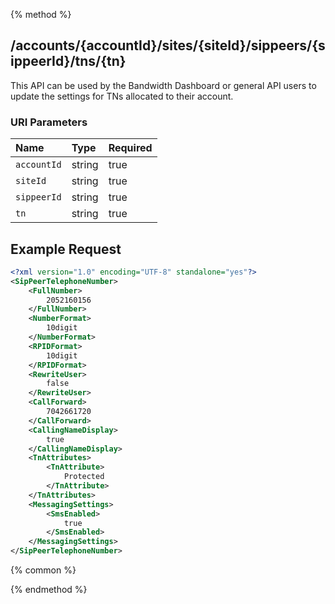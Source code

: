 {% method %}
## /accounts/{accountId}/sites/{siteId}/sippeers/{sippeerId}/tns/{tn}

This API can be used by the Bandwidth Dashboard or general API users to update the settings for TNs allocated to their account.



### URI Parameters
| Name | Type | Required |
|:-----|:-----|:---------|
| `accountId` | string | true |
| `siteId` | string | true |
| `sippeerId` | string | true |
| `tn` | string | true |





## Example Request
```xml
<?xml version="1.0" encoding="UTF-8" standalone="yes"?>
<SipPeerTelephoneNumber>
    <FullNumber>
        2052160156
    </FullNumber>
    <NumberFormat>
        10digit
    </NumberFormat>
    <RPIDFormat>
        10digit
    </RPIDFormat>
    <RewriteUser>
        false
    </RewriteUser>
    <CallForward>
        7042661720
    </CallForward>
    <CallingNameDisplay>
        true
    </CallingNameDisplay>
    <TnAttributes>
        <TnAttribute>
            Protected
        </TnAttribute>
    </TnAttributes>
    <MessagingSettings>
        <SmsEnabled>
            true
        </SmsEnabled>
    </MessagingSettings>
</SipPeerTelephoneNumber>
```


{% common %}



{% endmethod %}